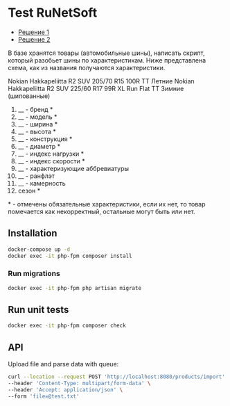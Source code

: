 # Test RuNetSoft

* [Решение 1](https://github.com/locord/runetsoft/blob/master/task1.txt)
* [Решение 2](https://github.com/locord/runetsoft/blob/master/task2.txt)

В базе хранятся  товары (автомобильные шины), написать скрипт, который разобьет шины по характеристикам.  Ниже представлена схема, как из названия получаются характеристики.

Nokian Hakkapeliitta R2 SUV 205/70 R15 100R TT  Летние
Nokian Hakkapeliitta R2 SUV 225/60 R17 99R XL Run Flat TT Зимние (шипованные)
1. __ - бренд *
2. __ - модель *
3. __ - ширина *
4. __ - высота *
5. __ - конструкция *
6. __ - диаметр *
7. __ - индекс нагрузки *
8. __ - индекс скорости *
9. __ - характеризующие аббревиатуры
10. __ - ранфлэт
11. __ - камерность
12. сезон *

\* - отмечены обязательные характеристики, если их нет, то товар помечается как некорректный, остальные могут быть или нет.

## Installation
```bash
docker-compose up -d
docker exec -it php-fpm composer install
````

### Run migrations
```bash
docker exec -it php-fpm php artisan migrate
```

## Run unit tests
```bash
docker exec -it php-fpm composer check
```
## API

Upload file and parse data with queue:

```bash
curl --location --request POST 'http://localhost:8080/products/import' \
--header 'Content-Type: multipart/form-data' \
--header 'Accept: application/json' \
--form 'file=@test.txt'
```
